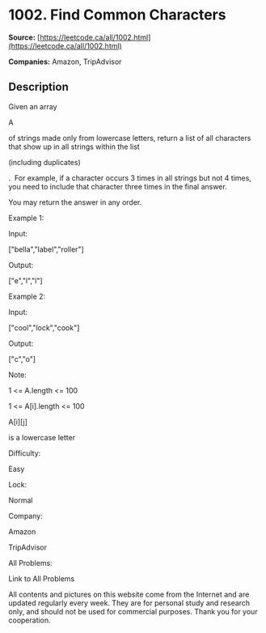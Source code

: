 # 1002. Find Common Characters

**Source:** [https://leetcode.ca/all/1002.html](https://leetcode.ca/all/1002.html)

**Companies:** Amazon, TripAdvisor

## Description

Given an array

A

of strings made only from lowercase letters, return a list
        of all characters that show up in all strings within the list

(including
            duplicates)

.  For example, if a character occurs 3 times in all
        strings but not 4 times, you need to include that character three times in the final
        answer.

You may return the answer in any order.

Example 1:

Input:

["bella","label","roller"]

Output:

["e","l","l"]

Example 2:

Input:

["cool","lock","cook"]

Output:

["c","o"]

Note:

1 <= A.length <= 100

1 <= A[i].length <= 100

A[i][j]

is a lowercase letter

Difficulty:

Easy

Lock:

Normal

Company:

Amazon

TripAdvisor

All Problems:

Link to All Problems

All contents and pictures on this website come from the Internet and are updated regularly every week. They are for personal study and research only, and should not be used for commercial purposes. Thank you for your cooperation.

